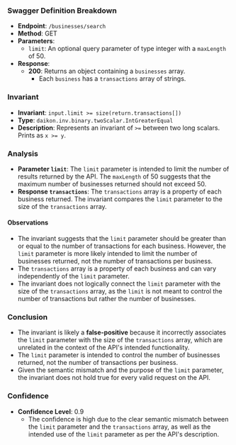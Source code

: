 ### Swagger Definition Breakdown
- **Endpoint**: `/businesses/search`
- **Method**: GET
- **Parameters**:
  - `limit`: An optional query parameter of type integer with a `maxLength` of 50.
- **Response**:
  - **200**: Returns an object containing a `businesses` array.
    - Each `business` has a `transactions` array of strings.

### Invariant
- **Invariant**: `input.limit >= size(return.transactions[])`
- **Type**: `daikon.inv.binary.twoScalar.IntGreaterEqual`
- **Description**: Represents an invariant of `>=` between two long scalars. Prints as `x >= y`.

### Analysis
- **Parameter `limit`**: The `limit` parameter is intended to limit the number of results returned by the API. The `maxLength` of 50 suggests that the maximum number of businesses returned should not exceed 50.
- **Response `transactions`**: The `transactions` array is a property of each business returned. The invariant compares the `limit` parameter to the size of the `transactions` array.

#### Observations
- The invariant suggests that the `limit` parameter should be greater than or equal to the number of transactions for each business. However, the `limit` parameter is more likely intended to limit the number of businesses returned, not the number of transactions per business.
- The `transactions` array is a property of each business and can vary independently of the `limit` parameter.
- The invariant does not logically connect the `limit` parameter with the size of the `transactions` array, as the `limit` is not meant to control the number of transactions but rather the number of businesses.

### Conclusion
- The invariant is likely a **false-positive** because it incorrectly associates the `limit` parameter with the size of the `transactions` array, which are unrelated in the context of the API's intended functionality.
- The `limit` parameter is intended to control the number of businesses returned, not the number of transactions per business.
- Given the semantic mismatch and the purpose of the `limit` parameter, the invariant does not hold true for every valid request on the API.

### Confidence
- **Confidence Level**: 0.9
  - The confidence is high due to the clear semantic mismatch between the `limit` parameter and the `transactions` array, as well as the intended use of the `limit` parameter as per the API's description.
